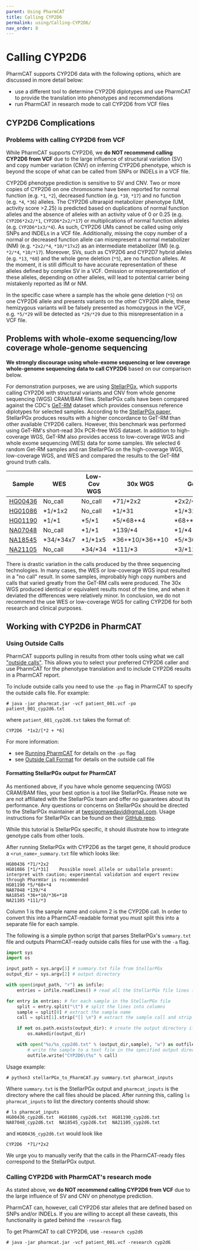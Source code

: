 ```yaml
---
parent: Using PharmCAT
title: Calling CYP2D6
permalink: using/Calling-CYP2D6/
nav_order: 8
---
```

# Calling CYP2D6

PharmCAT supports CYP2D6 data with the following options, which are discussed in more detail below:
* use a different tool to determine CYP2D6 diplotypes and use PharmCAT to provide the translation into phenotypes and recommendations
* run PharmCAT in research mode to call CYP2D6 from VCF files

## CYP2D6 Complications
### Problems with calling CYP2D6 from VCF

While PharmCAT supports CYP2D6, we **do NOT recommend calling CYP2D6 from VCF** due to the large influence of structural variation (SV) and copy number variation (CNV) on inferring CYP2D6 phenotype, which is beyond the scope of what can be called from SNPs or INDELs in a VCF file.

CYP2D6 phenotype prediction is sensitive to SV and CNV. Two or more copies of CYP2D6 on one chromosome have been reported for normal function (e.g. `*1`, `*2`), decreased function (e.g. `*10`, `*17`) and no function (e.g. `*4`, `*36`) alleles. The CYP2D6 ultrarapid metabolizer phenotype (UM, activity score >2.25) is predicted based on duplications of normal function alleles and the absence of alleles with an activity value of 0 or 0.25 (e.g. `CYP2D6*2x2/*1`, `CYP2D6*2x2/*17`) or multiplications of normal function alleles (e.g. `CYP2D6*1x3/*4`). As such, CYP2D6 UMs cannot be called using only SNPs and INDELs in a VCF file. Additionally, missing the copy number of a normal or decreased function allele can misrepresent a normal metabolizer (NM) (e.g. `*2x2/*4`, `*10/*17x2`) as an intermediate metabolizer (IM) (e.g. `*2/*4`, `*10/*17`). Moreover, SVs, such as CYP2D6 and CYP2D7 hybrid alleles (e.g. `*13`, `*68`) and the whole gene deletion (`*5`), are no function alleles. At the moment, it is still difficult to have accurate representation of these alleles defined by complex SV in a VCF. Omission or misrepresentation of these alleles, depending on other alleles, will lead to potential carrier being mistakenly reported as IM or NM.

In the specific case where a sample has the whole gene deletion (`*5`) on one CYP2D6 allele and presents variants on the other CYP2D6 allele, these hemizygous variants will be falsely presented as homozygous in the VCF, e.g. `*5/*29` will be detected as `*29/*29` due to this misrepresentation in a VCF file.


## Problems with whole-exome sequencing/low coverage whole-genome sequencing 

**We strongly discourage using whole-exome sequencing or low coverage whole-genome sequencing data to call CYP2D6** based on our comparison below.

For demonstration purposes, we are using [StellarPGx](https://github.com/SBIMB/StellarPGx), which supports calling CYP2D6 with structural variants and CNV from whole genome sequencing (WGS) CRAM/BAM files. StellarPGx calls have been compared against the CDC's [GeT-RM](https://www.cdc.gov/labquality/get-rm/inherited-genetic-diseases-pharmacogenetics/pharmacogenetics.html) dataset which provides consensus reference diplotypes for selected samples. According to the [StellarPGx paper](https://ascpt.onlinelibrary.wiley.com/doi/full/10.1002/cpt.2173), StellarPGx produces results with a higher concordance to GeT-RM than other available CYP2D6 callers. However, this benchmark was performed using GeT-RM's short-read 30x PCR-free WGS dataset. In addition to high-coverage WGS, GeT-RM also provides access to low-coverage WGS and whole exome sequencing (WES) data for some samples. We selected 6 random Get-RM samples and ran StellarPGx on the high-coverage WGS, low-coverage WGS, and WES and compared the results to the GeT-RM ground truth calls.

| Sample | WES | Low-Cov WGS | 30x WGS | GeT-RM |
| ------ | --- | ----------- | ------- | ------ |
| [HG00436](https://www.internationalgenome.org/data-portal/sample/HG00436) | No_call | No_call | *71/*2x2 | *2x2/*71 |
| [HG01086](https://www.internationalgenome.org/data-portal/sample/HG01086) | *1/*1x2 | No_call | *1/*31 | *1/*31 |
| [HG01190](https://www.internationalgenome.org/data-portal/sample/HG01190) | *1/*1 | *5/*1 | *5/*68+*4 | *68+*4/*5 |
| [NA07048](https://www.internationalgenome.org/data-portal/sample/NA07048) | No_call | *1/*1 | *139/*4 | *1/*4 |
| [NA18545](https://www.internationalgenome.org/data-portal/sample/NA18545) | *34/*34x7 | *1/*1x5 | *36+*10/*36+*10 | *5/*36x2+*10x2 |
| [NA21105](https://www.internationalgenome.org/data-portal/sample/NA21105) | No_call | *34/*34 | *111/*3 | *3/*111 |

There is drastic variation in the calls produced by the three sequencing technologies. In many cases, the WES or low-coverage WGS input resulted in a "no call" result. In some samples, improbably high copy numbers and calls that varied greatly from the GeT-RM calls were produced. The 30x WGS produced identical or equivalent results most of the time, and when it deviated the differences were relatively minor. In conclusion, we do not recommend the use WES or low-coverage WGS for calling CYP2D6 for both research and clinical purposes.


## Working with CYP2D6 in PharmCAT

### Using Outside Calls

PharmCAT supports pulling in results from other tools using what we call ["outside calls"](/using/Outside-Call-Format).  This allows you to select your preferred CYP2D6 caller and use PharmCAT for the phenotype translation and to include CYP2D6 results in a PharmCAT report.

To include outside calls you need to use the `-po` flag in PharmCAT to specify the outside calls file. For example:

```commandline
# java -jar pharmcat.jar -vcf patient_001.vcf -po patient_001_cyp2d6.txt
```

where `patient_001_cyp2d6.txt` takes the format of:

```text
CYP2D6	*1x2/[*2 + *6]
```

For more information: 

* see [Running PharmCAT](/using/Running-PharmCAT#phenotyper) for details on the `-po` flag
* see [Outside Call Format](/using/Outside-Call-Format) for details on the outside call file


#### Formatting StellarPGx output for PharmCAT

As mentioned above, if you have whole genome sequencing (WGS) CRAM/BAM files, your best option is a tool like StellarPGx.  Please note we are not affiliated with the StellarPGx team and offer no guarantees about its performance. Any questions or concerns on StellarPGx should be directed to the StellarPGx maintainer at [twesigomwedavid@gmail.com](mailto:twesigomwedavid@gmail.com). Usage instructions for StellarPGx can be found on their [GitHub repo](https://github.com/SBIMB/StellarPGx).

While this tutorial is StellarPGx specific, it should illustrate how to integrate genotype calls from other tools.

After running StellarPGx with CYP2D6 as the target gene, it should produce a `<run_name>_summary.txt` file which looks like:

```text
HG00436	*71/*2x2
HG01086	[*1/*31]	Possible novel allele or suballele present: interpret with caution; experimental validation and expert review through PharmVar is recommended
HG01190	*5/*68+*4
NA07048	*139/*4
NA18545	*36+*10/*36+*10
NA21105	*111/*3
```

Column 1 is the sample name and column 2 is the CYP2D6 call. In order to convert this into a PharmCAT-readable format you must split this into a separate file for each sample.

The following is a simple python script that parses StellarPGx's `summary.txt` file and outputs PharmCAT-ready outside calls files for use with the `-a` flag.

```python
import sys
import os

input_path = sys.argv[1] # summary.txt file from StellarPGx
output_dir = sys.argv[2] # output directory

with open(input_path, "r") as infile:
    entries = infile.readlines() # read all the StellarPGx file lines into a list

for entry in entries: # for each sample in the StellarPGx file
    split = entry.split("\t") # split the lines into columns
    sample = split[0] # extract the sample name
    call = split[1].strip("[] \n") # extract the sample call and strip excess spaces and brackets

    if not os.path.exists(output_dir): # create the output directory if it doesn't exist yet
        os.makedir(output_dir)

    with open("%s/%s_cyp2d6.txt" % (output_dir,sample), "w") as outfile:
        # write the sample to a text file in the specified output directory
        outfile.write("CYP2D6\t%s" % call)
```

Usage example:

```console
# python3 stellarPGx_to_PharmCAT.py summary.txt pharmcat_inputs
```

Where `summary.txt` is the StellarPGx output and `pharmcat_inputs` is the directory where the call files should be placed. After running this, calling `ls pharmcat_inputs` to list the directory contents should show:

```console
# ls pharmcat_inputs
HG00436_cyp2d6.txt  HG01086_cyp2d6.txt  HG01190_cyp2d6.txt  NA07048_cyp2d6.txt  NA18545_cyp2d6.txt  NA21105_cyp2d6.txt
```

and `HG00436_cyp2d6.txt` would look like

```text
CYP2D6  *71/*2x2
```

We urge you to manually verify that the calls in the PharmCAT-ready files correspond to the StellarPGx output.



### Calling CYP2D6 with PharmCAT's research mode

As stated above, we **do NOT recommend calling CYP2D6 from VCF** due to the large influence of SV and CNV on phenotype prediction.

PharmCAT can, however, call CYP2D6 star alleles that are defined based on SNPs and/or INDELs. If you are willing to accept all these caveats, this functionality is gated behind the `-research` flag.

To get PharmCAT to call CYP2D6, use `-research cyp2d6`

```console
# java -jar pharmcat.jar -vcf patient_001.vcf -research cyp2d6
```
